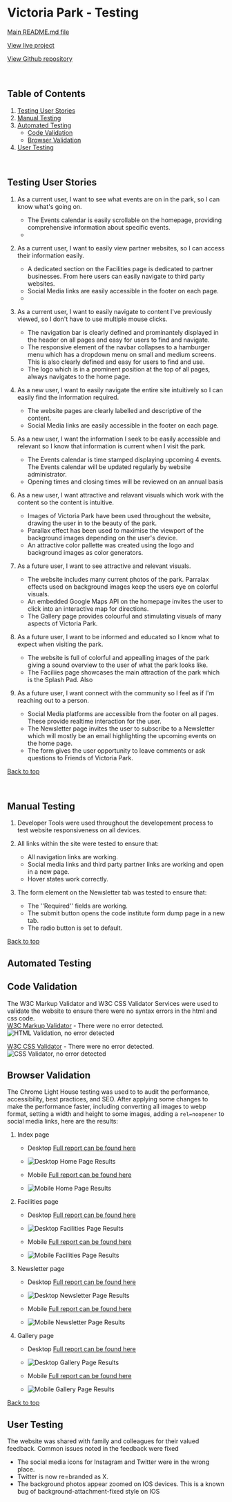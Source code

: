# Victoria Park - Testing

[Main README.md file](/README.md)

[View live project](https://lisaloudness.github.io/milestone_project_1/)

[View Github repository](https://github.com/lisaloudness/milestone_project_1)

</br>

## Table of Contents

1. [Testing User Stories](#Testing-User_Stories)
2. [Manual Testing](#Manual-Testing)
3. [Automated Testing](#Automated-Testing)
   - [Code Validation](#Code-Validation)
   - [Browser Validation](#Browser-Validation)
4. [User Testing](User-Testing)

</br>

## **Testing User Stories**

1. As a current user, I want to see what events are on in the park, so I can know what's going on.
   - The Events calendar is easily scrollable on the homepage, providing comprehensive information about specific events.
   -
2. As a current user, I want to easily view partner websites, so I can access their information easily.
   - A dedicated section on the Facilities page is dedicated to partner businesses. From here users can easily navigate to third party websites.
   - Social Media links are easily accessible in the footer on each page.
   -
3. As a current user, I want to easily navigate to content I've previously viewed, so I don't have to use multiple mouse clicks.

   - The navigation bar is clearly defined and prominantely displayed in the header on all pages and easy for users to find and navigate.
   - The responsive element of the navbar collapses to a hamburger menu which has a dropdown menu on small and medium screens. This is also clearly defined and easy for users to find and use.
   - The logo which is in a prominent position at the top of all pages, always navigates to the home page.

4. As a new user, I want to easily navigate the entire site intuitively so I can easily find the information required.

   - The website pages are clearly labelled and descriptive of the content.
   - Social Media links are easily accessible in the footer on each page.

5. As a new user, I want the information I seek to be easily accessible and relevant so I know that information is current when I visit the park.

   - The Events calendar is time stamped displaying upcoming 4 events. The Events calendar will be updated regularly by website administrator.
   - Opening times and closing times will be reviewed on an annual basis

6. As a new user, I want attractive and relavant visuals which work with the content so the content is intuitive.
   - Images of Victoria Park have been used throughout the website, drawing the user in to the beauty of the park.
   - Parallax effect has been used to maximise the viewport of the background images depending on the user's device.
   - An attractive color pallette was created using the logo and background images as color generators.

7. As a future user, I want to see attractive and relevant visuals.
   - The website includes many current photos of the park. Parralax effects used on background images keep the users eye on colorful visuals.
   - An embedded Google Maps API on the homepage invites the user to click into an interactive map for directions.
   - The Gallery page provides colourful and stimulating visuals of many aspects of Victoria Park.

8. As a future user, I want to be informed and educated so I know what to expect when visiting the park.
   - The website is full of colorful and appealling images of the park giving a sound overview to the user of what the park looks like.
   - The Faciliies page showcases the main attraction of the park which is the Splash Pad. Also  

9. As a future user, I want connect with the community so I feel as if I'm reaching out to a person.
   - Social Media platforms are accessible from the footer on all pages.  These provide realtime interaction for the user.
   - The Newsletter page invites the user to subscribe to a Newsletter which will mostly be an email highlighting the upcoming events on the home page.
   - The form gives the user opportunity to leave comments or ask questions to Friends of Victoria Park.

[Back to top](#Victoria-park---testing)

</br>   

## **Manual Testing**

1. Developer Tools were used throughout the developement process to test website responsiveness on all devices.

2. All links within the site were tested to ensure that:

   - All navigation links are working.
   - Social media links and third party partner links are working and open in a new page.
   - Hover states work correctly.

3. The form element on the Newsletter tab was tested to ensure that:
   - The ''Required'' fields are working.
   - The submit button opens the code institute form dump page in a new tab.
   - The radio button is set to default.

[Back to top](#Victoria-park---testing)
</br>

## **Automated Testing**

## **Code Validation**

The W3C Markup Validator and W3C CSS Validator Services were used to validate the website to ensure there were no syntax errors in the html and css code.  
[W3C Markup Validator](https://validator.w3.org) - There were no error detected.
![HTML Validation, no error detected](assets/testing/w3_index.png "HTML Validation, no error detected")

[W3C CSS Validator](https://jigsaw.w3.org/css-validator/) - There were no error detected.
![CSS Validator, no error detected](assets/testing/w3_css.png "CSS Validation, no error detected")

## **Browser Validation**

The Chrome Light House testing was used to to audit the performance, accessibility, best practices, and SEO. After applying some changes to make the performance faster, including converting all images to webp format, setting a width and height to some images, adding a ```rel=noopener``` to social media links, here are the results:

1. Index page
   - Desktop [Full report can be found here](assets/testing/home_desktop.com-2023)
   - ![Desktop Home Page Results](assets/testing/home_desktop_lh.png "Light House Desktop Results")

   - Mobile [Full report can be found here](assets/testing/home_mobile.com-2023)
   - ![Mobile Home Page Results](assets/testing/home_mobile_lh.png "Light House mobile results")


2. Facilities page
   - Desktop [Full report can be found here](assets/testing/facilities_desktop.com-2023)
   - ![Desktop Facilities Page Results](assets/testing/facilities_desktop_lh.png "Light House Desktop Results")

   - Mobile [Full report can be found here](assets/testing/facilities_mobile.com-2023)
   - ![Mobile Facilities Page Results](assets/testing/facilities_mobile_lh.png "Light House mobile results")


3. Newsletter page
   - Desktop [Full report can be found here](assets/testing/contact_desktop.com-2023)
   - ![Desktop Newsletter Page Results](assets/testing/contact_desktop_lh.png "Light House Desktop Results")

   - Mobile [Full report can be found here](assets/testing/contact_mobile.com-2023)
   - ![Mobile Newsletter Page Results](assets/testing/contact_mobile_lh.png "Light House mobile results")


4. Gallery page
   - Desktop [Full report can be found here](assets/testing/gallery_desktop.com-2023)
   - ![Desktop Gallery Page Results](assets/testing/gallery_desktop_lh.png "Light House Desktop Results")

   - Mobile [Full report can be found here](assets/testing/gallery_mobile.com-2023)
   - ![Mobile Gallery Page Results](assets/testing/gallery_mobile_lh.png "Light House mobile results")


[Back to top](#Victoria-park---testing)
</br>


## **User Testing**

The website was shared with family and colleagues for their valued feedback. Common issues noted in the feedback were fixed
- The social media icons for Instagram and Twitter were in the wrong place.
- Twitter is now re=branded as X.
- The background photos appear zoomed on IOS devices.  This is a known bug of background-attachment-fixed style on IOS



